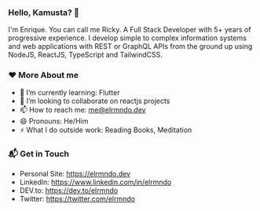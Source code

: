 ### Hello, Kamusta? 👋

I'm Enrique. You can call me Ricky. A Full Stack Developer with 5+ years of progressive experience. I develop simple to complex information systems and web applications with REST or GraphQL APIs from the ground up using NodeJS, ReactJS, TypeScript and TailwindCSS.

### ❤️ More About me

- 🌱 I’m currently learning: Flutter
- 👯 I’m looking to collaborate on reactjs projects
- 📫 How to reach me: me@elrmndo.dev
- 😄 Pronouns: He/Him
- ⚡ What I do outside work: Reading Books, Meditation

### 📬 Get in Touch

- Personal Site: https://elrmndo.dev
- LinkedIn: https://www.linkedin.com/in/elrmndo
- DEV.to: https://dev.to/elrmndo
- Twitter: https://twitter.com/elrmndo
